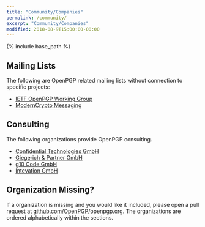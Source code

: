 ```yaml
---
title: "Community/Companies"
permalink: /community/
excerpt: "Community/Companies"
modified: 2018-08-9T15:00:00-00:00
---
```


{% include base_path %}

## Mailing Lists
The following are OpenPGP related mailing lists without connection to specific projects:

  * [IETF OpenPGP Working Group](https://www.ietf.org/mailman/listinfo/openpgp)
  * [ModernCrypto Messaging](https://moderncrypto.org/mailman/listinfo/messaging)

## Consulting
The following organizations provide OpenPGP consulting.

* [Confidential Technologies GmbH](https://www.cotech.de/services/)
* [Giegerich & Partner GmbH](https://www.giepa.de/services/)
* [g10 Code GmbH](https://g10code.com/)
* [Intevation GmbH](https://intevation.de/)

## Organization Missing?
If a organization is missing and you would like it included, please open a pull request at [github.com/OpenPGP/openpgp.org](https://github.com/OpenPGP/openpgp.org).
The organizations are ordered alphabetically within the sections.

